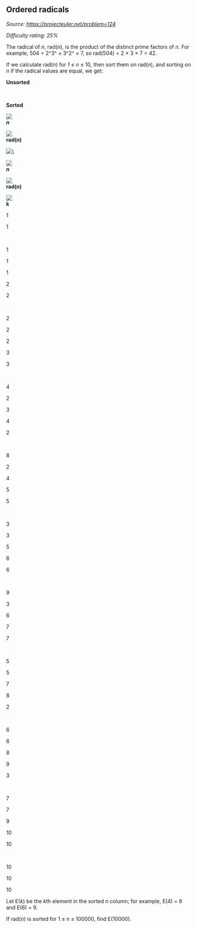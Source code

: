 Ordered radicals
----------------

*Source: https://projecteuler.net/problem=124*


*Difficulty rating: 25%*

The radical of *n*, rad(*n*), is the product of the distinct prime
factors of *n*. For example, 504 = 2^3^ × 3^2^ × 7, so rad(504) = 2 × 3
× 7 = 42.

If we calculate rad(*n*) for *1* ≤ *n* ≤ 10, then sort them on rad(*n*),
and sorting on *n* if the radical values are equal, we get:

**Unsorted**

 

**Sorted**

![](images/spacer.gif)\
***n***

![](images/spacer.gif)\
**rad(*n*)**

![](images/spacer.gif)\

![](images/spacer.gif)\
***n***

![](images/spacer.gif)\
**rad(*n*)**

![](images/spacer.gif)\
**k**

1

1

 

1

1

1

2

2

 

2

2

2

3

3

 

4

2

3

4

2

 

8

2

4

5

5

 

3

3

5

6

6

 

9

3

6

7

7

 

5

5

7

8

2

 

6

6

8

9

3

 

7

7

9

10

10

 

10

10

10

Let E(*k*) be the *k*th element in the sorted *n* column; for example,
E(4) = 8 and E(6) = 9.

If rad(*n*) is sorted for 1 ≤ *n* ≤ 100000, find E(10000).

